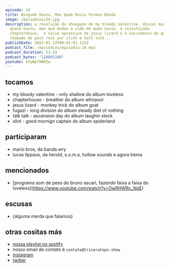 ```yaml
---
episode: 24
title: Ninguém Ouviu, Mas Quem Ouviu Formou Banda
image: /episodios/24.jpg
description: a revolução do shoegaze de my bloody valentine. discos que ninguém
  quase ouviu, mas que mudou a vida de quem ouviu. a injustiçada
  chapterhouse,  o noise agressivo de jesus lizard e o nascimento do que seria
  chamado de post rock por slint e talk talk...
publishDate: 2022-01-13T00:01:01.115Z
podcast_file: /episodios/episodio-24.mp3
podcast_duration: 53:24
podcast_bytes: "128091108"
youtube: xVyWp7HW8Iw
---
```

## tocamos

* my bloody valentine - only shallow do album loveless
* chapterhouse - breather do album whirpool
* jesus lizard - monkey trick do album goat
* fugazi - long division do album steady diet of nothing
* talk talk - ascension day  do album laughin stock
* slint - good mornign captain do album spiderland

## participaram

* mario bros, da banda wry
* lucas lippaus, da herold, s.o.m.a, hollow sounds e agora trema

## mencionados

* \[programa som de peso do bruno ascari, fazendo faixa a faixa do loveless](https://www.youtube.com/watch?v=OwRHWRc_NqE)



## escusas

* {alguma merda que falamos}

## otras cositas más

* [nossa playlist no spotify](https://open.spotify.com/playlist/0UiztKuga6LmTAxWTsUQdw?si=fb96026bc1994d90)
* nosso email de contato é `contato@triceratops.show`
* [instagram](https://www.instagram.com/triceratops.show/)
* [twitter](https://twitter.com/TriceratopsShow/)